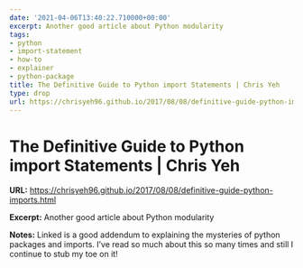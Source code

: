 ```yaml
---
date: '2021-04-06T13:40:22.710000+00:00'
excerpt: Another good article about Python modularity
tags:
- python
- import-statement
- how-to
- explainer
- python-package
title: The Definitive Guide to Python import Statements | Chris Yeh
type: drop
url: https://chrisyeh96.github.io/2017/08/08/definitive-guide-python-imports.html
---
```


# The Definitive Guide to Python import Statements | Chris Yeh

**URL:** https://chrisyeh96.github.io/2017/08/08/definitive-guide-python-imports.html

**Excerpt:** Another good article about Python modularity

**Notes:**
Linked is a good addendum to explaining the mysteries of python packages and imports. I’ve read so much about this so many times and still I continue to stub my toe on it!
